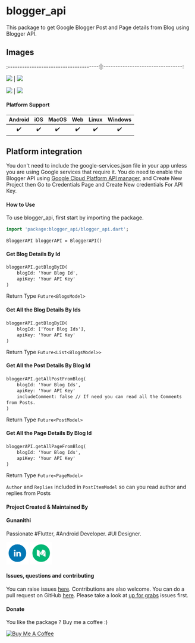 # blogger_api 

This package to get Google Blogger Post and Page details from Blog using Blogger API.

## Images


:--------------------------------------:|:---------------------------------:

<img src="https://user-images.githubusercontent.com/58139175/210225315-694cf35f-9b2c-4e07-aab4-6d52fb54802e.png?raw=true" width="250">  |  <img src="https://user-images.githubusercontent.com/58139175/210225403-fb8a0857-25d8-4023-ab71-ac84e94dc620.png?raw=true)" width="250">

<img src="https://user-images.githubusercontent.com/58139175/210225548-06dd0b08-f47a-48e6-9573-7fe5c36b7e58.png?raw=true" width="250">  |  <img src="https://user-images.githubusercontent.com/58139175/210225637-7d97a25c-95a1-4ed1-9110-6243678eec0e.png?raw=true)" width="250">


#### Platform Support

| Android | iOS | MacOS | Web | Linux | Windows |
| :-----: | :-: | :---: | :-: | :---: | :-----: |
|   ✔️    | ✔️  |  ✔️   | ✔️  |  ✔️   |   ✔️    |


## Platform integration 

You don't need to include the google-services.json file in your app unless you are using Google services that require it. You do need to enable the Blogger API using [Google Cloud Platform API manager](https://console.cloud.google.com/apis/library/blogger.googleapis.com?project=docs-372812), and Create New Project then Go to Credentials Page and Create New credentials For API Key.


#### How to Use 

To use blogger_api, first start by importing the package.
```dart
import 'package:blogger_api/blogger_api.dart';
```

```
BloggerAPI bloggerAPI = BloggerAPI()
```


#### Get Blog Details By Id

```
bloggerAPI.getBlogByID(
    blogId: 'Your Blog Id', 
    apiKey: 'Your API Key' 
)
```

Return Type  `Future<BlogsModel>`


#### Get All the Blog Details By Ids

```
bloggerAPI.getBlogByID(
    blogId: ['Your Blog Ids'], 
    apiKey: 'Your API Key' 
)
```

Return Type `Future<List<BlogsModel>>` 


#### Get All the Post Details By Blog Id

```
bloggerAPI.getAllPostFromBlog(
    blogId: 'Your Blog Ids', 
    apiKey: 'Your API Key' 
    includeComment: false // If need you can read all the Comments from Posts.
)
```

Return Type `Future<PostModel>`

#### Get All the Page Details By Blog Id

```
bloggerAPI.getAllPageFromBlog(
    blogId: 'Your Blog Ids', 
    apiKey: 'Your API Key' 
)
```

Return Type `Future<PageModel>`

`Author` and `Replies`  included in `PostItemModel` so can you read author and replies from Posts

#### Project Created & Maintained By

#### Gunanithi

Passionate #Flutter, #Android Developer. #UI Designer.


<a href="https://www.linkedin.com/in/imtheguna/"><img src="https://raw.githubusercontent.com/aritraroy/social-icons/master/linkedin-icon.png" alt="linkedin"  width="60"></a> <a href="https://medium.com/@imtheguna"><img src="https://raw.githubusercontent.com/aritraroy/social-icons/master/medium-icon.png" alt="medium" width="60"></a>

#### Issues, questions and contributing

You can raise issues [here](https://github.com/imtheguna/blogger_api/issues). Contributions are also welcome. You can do a pull request on GitHub [here](https://github.com/imtheguna/blogger_api/pulls). Please take a look at [up for grabs](https://github.com/imtheguna/blogger_api/issues) issues first.

#### Donate

You like the package ? Buy me a coffee :)

<a href="https://www.buymeacoffee.com/imtheguna" target="_blank"><img src="https://cdn.buymeacoffee.com/buttons/default-orange.png" alt="Buy Me A Coffee" height="41" width="174"></a>

